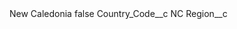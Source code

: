 <?xml version="1.0" encoding="UTF-8"?>
<CustomMetadata xmlns="http://soap.sforce.com/2006/04/metadata" xmlns:xsi="http://www.w3.org/2001/XMLSchema-instance" xmlns:xsd="http://www.w3.org/2001/XMLSchema">
    <label>New Caledonia</label>
    <protected>false</protected>
    <values>
        <field>Country_Code__c</field>
        <value xsi:type="xsd:string">NC</value>
    </values>
    <values>
        <field>Region__c</field>
        <value xsi:nil="true"/>
    </values>
</CustomMetadata>
